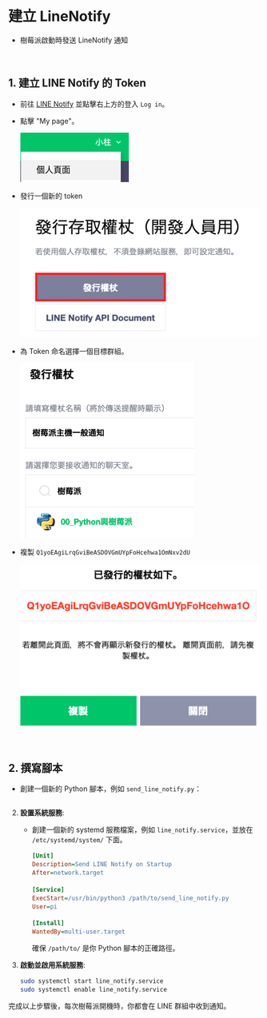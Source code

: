 # 建立 LineNotify

- 樹莓派啟動時發送 LineNotify 通知

</br>



## 1. 建立 LINE Notify 的 Token

   - 前往 [LINE Notify](https://notify-bot.line.me/en/) 並點擊右上方的登入 `Log in`。

   - 點擊 "My page"。

        ![](images/img_21.png)

   - 發行一個新的 token

        ![](images/img_22.png)

   - 為 Token 命名選擇一個目標群組。

        ![](images/img_24.png)

   - 複製 `Q1yoEAgiLrqGviBeASDOVGmUYpFoHcehwa1OmNxv2dU`
        
        ![](images/img_26.png)
        


</br>

## 2. 撰寫腳本

   - 創建一個新的 Python 腳本，例如 `send_line_notify.py`：

     ```python

     ```
2. **設置系統服務**:

   - 創建一個新的 systemd 服務檔案，例如 `line_notify.service`，並放在 `/etc/systemd/system/` 下面。
     ```ini
     [Unit]
     Description=Send LINE Notify on Startup
     After=network.target

     [Service]
     ExecStart=/usr/bin/python3 /path/to/send_line_notify.py
     User=pi

     [Install]
     WantedBy=multi-user.target
     ```

     確保 `/path/to/` 是你 Python 腳本的正確路徑。
3. **啟動並啟用系統服務**:

   ```bash
   sudo systemctl start line_notify.service
   sudo systemctl enable line_notify.service
   ```

完成以上步驟後，每次樹莓派開機時，你都會在 LINE 群組中收到通知。
